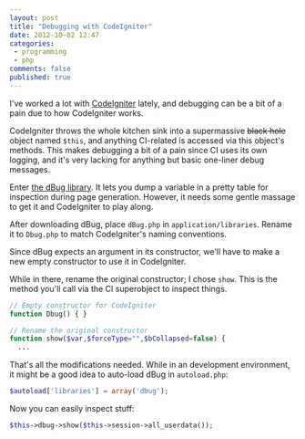 ```yaml
---
layout: post
title: "Debugging with CodeIgniter"
date: 2012-10-02 12:47
categories:
 - programming
 - php
comments: false
published: true
---
```


I've worked a lot with [CodeIgniter][codeigniter] lately, and debugging can be a bit of a pain due to how CodeIgniter works.

<!-- more -->

CodeIgniter throws the whole kitchen sink into a supermassive ~~black hole~~ object named `$this`, and anything CI-related is accessed via this object's methods. This makes debugging a bit of a pain since CI uses its own logging, and it's very lacking for anything but basic one-liner debug messages.

Enter [the dBug library][dbug]. It lets you dump a variable in a pretty table for inspection during page generation. However, it needs some gentle massage to get it and CodeIgniter to play along.

After downloading dBug, place `dBug.php` in `application/libraries`. Rename it to `Dbug.php` to match CodeIgniter's naming conventions.

Since dBug expects an argument in its constructor, we'll have to make a new empty constructor to use it in CodeIgniter.

While in there, rename the original constructor; I chose `show`. This is the method you'll call via the CI superobject to inspect things.

``` php
// Empty constructor for CodeIgniter
function Dbug() { }

// Rename the original constructor
function show($var,$forceType="",$bCollapsed=false) {
  ...
```

That's all the modifications needed. While in an development environment, it might be a good idea to auto-load dBug in `autoload.php`:

``` php
$autoload['libraries'] = array('dbug');
```

Now you can easily inspect stuff:

``` php
$this->dbug->show($this->session->all_userdata());
```

[codeigniter]: http://codeigniter.com/
[dbug]: http://dbug.ospinto.com/
